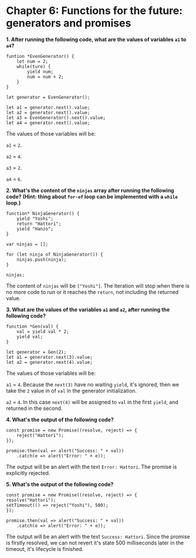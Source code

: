 # Chapter 6: Functions for the future: generators and promises

**1. After running the following code, what are the values of variables
`a1` to `a4`?**

```
funtion *EvenGenerator() {
    let num = 2;
    while(ture) {
        yield num;
        num = num + 2;
    }
}

let generator = EvenGenerator();

let a1 = generator.next().value;
let a2 = generator.next().value;
let a3 = EvenGenerator().next().value;
let a4 = generator.next().value;
```

The values of those variables will be:

`a1` = `2`.

`a2` = `4`.

`a3` = `2`.

`a4` = `6`.

**2. What's the content of the `ninjas` array after running the following
code? (Hint: thing about `for-of` loop can be implemented with a `while`
loop.)**

```
function* NinjaGenerator() {
    yield "Yoshi";
    return "Hattori";
    yield "Hanzo";
}

var ninjas = [];

for (let ninja of NinjaGenerator()) {
    ninjas.push(ninja);
}

ninjas;
```

The content of `ninjas` will be `["Yoshi"]`. The iteration will stop when
there is no more code to run or it reaches the `return`, not including the
returned value.

**3. What are the values of the variables `a1` and `a2`, after running
the following code?**

```
function *Gen(val) {
    val = yield val * 2;
    yield val;
}

let generator = Gen(2);
let a1 = generator.next(3).value;
let a2 = generator.next(4).value;
```

The values of those variables will be:

`a1` = `4`. Because the `next(3)` have no waiting `yield`, it's ignored, then
we take the `2` value in of `val` in the generator initialization.

`a2` = `4`. In this case `next(4)` will be assigned to `val` in the first `yield`,
and returned in the second.

**4. What's the output of the following code?**

```
const promise = new Promise((resolve, reject) => {
    reject("Hattori");
});

promise.then(val => alert("Success: " + val))
    .catch(e => alert("Error: " + e));
```

The output will be an alert with the text `Error: Hattori`. The promise
is explicitly rejected.



**5. What's the output of the following code?**

```
const promise = new Promise((resolve, reject) => {
resolve("Hattori");
setTimeout(() => reject("Yoshi"), 500);
});

promise.then(val => alert("Success: " + val))
    .catch(e => alert("Error: " + e));
```

The output will be an alert with the text `Success: Hattori`. Since the
promise is firstly resolved, we can not revert it's state 500 milliseconds
later in the timeout, it's lifecycle is finished.